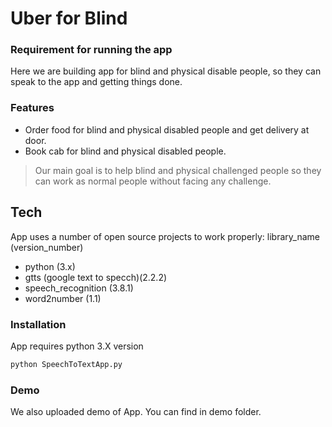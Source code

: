 # Uber for Blind
### Requirement for running the app

Here we are building app for blind and physical disable people, so they can speak to the app and getting things done. 



### Features

- Order food for blind and physical disabled people and get delivery at door.
- Book cab for blind and physical disabled people.


> Our main goal is to help
> blind and physical challenged people
> so they can work as normal people
> without facing any challenge.



## Tech

App uses a number of open source projects to work properly:  library_name (version_number)

- python (3.x) 
- gtts (google text to specch)(2.2.2)
- speech_recognition (3.8.1)
- word2number (1.1)


### Installation

App requires python 3.X version

```sh
python SpeechToTextApp.py
```
### Demo

We also uploaded demo of App. You can find in demo folder.